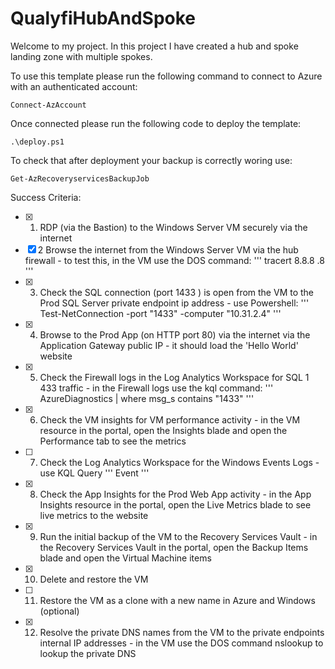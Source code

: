 # QualyfiHubAndSpoke
Welcome to my project.
In this project I have created a hub and spoke landing zone with multiple spokes.

To use this template please run the following command to connect to Azure with an authenticated account:
```
Connect-AzAccount
```
Once connected please run the following code to deploy the template:
```
.\deploy.ps1
```
To check that after deployment your backup is correctly woring use:
```
Get-AzRecoveryservicesBackupJob
```
Success Criteria:
- [x] 1. RDP (via the Bastion) to the Windows Server VM securely via the internet
- [x] 2 Browse the internet from the Windows Server VM via the hub firewall - to test this, in the VM use the DOS command:
      '''
      tracert 8.8.8 .8
      '''
- [x] 3. Check the SQL connection (port 1433 ) is open from the VM to the Prod SQL Server private endpoint ip address - use Powershell:
      '''
      Test-NetConnection -port "1433" -computer "10.31.2.4"
      '''
- [x] 4. Browse to the Prod App (on HTTP port 80) via the internet via the Application Gateway public IP - it should load the 'Hello World' website
- [x] 5. Check the Firewall logs in the Log Analytics Workspace for SQL 1 433 traffic - in the Firewall logs use the kql command:
      '''
      AzureDiagnostics | where msg_s contains "1433"
      '''
- [x] 6. Check the VM insights for VM performance activity - in the VM resource in the portal, open the Insights blade and open the Performance tab to see the metrics
- [ ] 7. Check the Log Analytics Workspace for the Windows Events Logs - use KQL Query
      '''
      Event
      '''
- [x] 8. Check the App Insights for the Prod Web App activity - in the App Insights resource in the portal, open the Live Metrics blade to see live metrics to the website
- [x] 9. Run the initial backup of the VM to the Recovery Services Vault - in the Recovery Services Vault in the portal, open the Backup Items blade and open the Virtual Machine items
- [x] 10. Delete and restore the VM
- [ ] 11. Restore the VM as a clone with a new name in Azure and Windows (optional)
- [x] 12. Resolve the private DNS names from the VM to the private endpoints internal IP addresses - in the VM use the DOS command nslookup to lookup the private DNS


